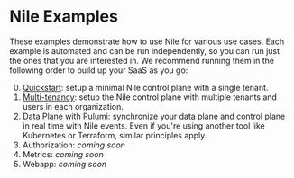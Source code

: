 # Nile Examples

These examples demonstrate how to use Nile for various use cases.
Each example is automated and can be run independently, so you can run just the ones that you are interested in.
We recommend running them in the following order to build up your SaaS as you go:

0. [Quickstart](quickstart): setup a minimal Nile control plane with a single tenant.
1. [Multi-tenancy](multi-tenancy): setup the Nile control plane with multiple tenants and users in each organization.
2. [Data Plane with Pulumi](data-plane/pulumi/): synchronize your data plane and control plane in real time with Nile events. Even if you're using another tool like Kubernetes or Terraform, similar principles apply.
3. Authorization: _coming soon_
4. Metrics: _coming soon_
5. Webapp: _coming soon_
